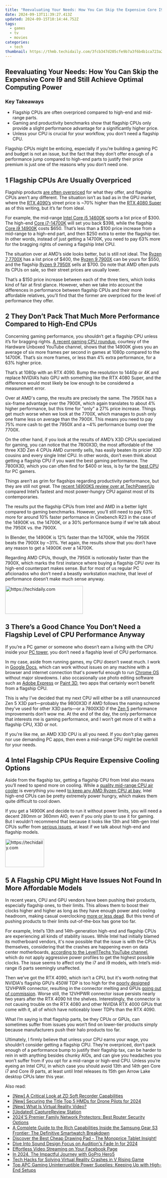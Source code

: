 ```yaml
---
title: "Reevaluating Your Needs: How You Can Skip the Expensive Core I9 and Still Achieve Optimal Computing Power"
date: 2024-09-13T11:39:27.413Z
updated: 2024-09-15T10:14:44.752Z
tags:
  - games
  - tv
  - movies
categories:
  - tech
thumbnail: https://thmb.techidaily.com/3fcb347d205cfe9b7a3f6b4b1ca723a231574eb0dba8c64f2b9f80cb0b9c338e.jpg
---
```


## Reevaluating Your Needs: How You Can Skip the Expensive Core I9 and Still Achieve Optimal Computing Power

### Key Takeaways

* Flagship CPUs are often overpriced compared to high-end and mid-range parts.
* Gaming and productivity benchmarks show that flagship CPUs only provide a slight performance advantage for a significantly higher price.
* Unless your CPU is crucial for your workflow, you don't need a flagship CPU.

 Flagship CPUs might be enticing, especially if you’re building a gaming PC and budget is not an issue, but the fact that they don’t offer enough of a performance jump compared to high-end parts to justify their price premium is just one of the reasons why you don’t need one.

## 1  Flagship CPUs Are Usually Overpriced 

 Flagship products [are often overpriced](https://change-location.techidaily.com/the-magnificent-art-of-pokemon-go-streaming-on-vivo-t2x-5g-drfone-by-drfone-virtual-android/) for what they offer, and flagship CPUs aren’t any different. The situation isn’t as bad as in the GPU market, where the [RTX 4090’s](https://www.amazon.com/ASUS-Gaming-GeForce-Graphics-DisplayPort/dp/B0C7JYX6LN?tag=hotoge-20&ascsubtag=UUhtgUeUpU2004248&asc%5Frefurl=https%3A%2F%2Fwww.howtogeek.com%2F5-reasons-you-dont-need-a-flagship-cpu%2F&asc%5Fcampaign=Evergreen) street price is \~70% higher than the [RTX 4080 Super](https://www.amazon.com/ASUS-ProArt-GeForce-Graphics-DisplayPort/dp/B0CSZCV12L?tag=hotoge-20&ascsubtag=UUhtgUeUpU2004248&asc%5Frefurl=https%3A%2F%2Fwww.howtogeek.com%2F5-reasons-you-dont-need-a-flagship-cpu%2F&asc%5Fcampaign=Evergreen) as of this writing, but it’s far from ideal.

 For example, the mid-range [Intel Core i5 14600K](https://www.amazon.com/i9-14900K-Desktop-Processor-Integrated-Graphics/dp/B0CGJ9STNF?th=1&tag=hotoge-20&ascsubtag=UUhtgUeUpU2004248&asc%5Frefurl=https%3A%2F%2Fwww.howtogeek.com%2F5-reasons-you-dont-need-a-flagship-cpu%2F&asc%5Fcampaign=Evergreen) sports a list price of $300\. The high-end [Core i7-14700K](https://www.amazon.com/i9-14900K-Desktop-Processor-Integrated-Graphics/dp/B0CGJ41C9W?th=1&tag=hotoge-20&ascsubtag=UUhtgUeUpU2004248&asc%5Frefurl=https%3A%2F%2Fwww.howtogeek.com%2F5-reasons-you-dont-need-a-flagship-cpu%2F&asc%5Fcampaign=Evergreen) will set you back $398, while the flagship [Core i9 14900K](https://www.amazon.com/i9-14900K-Desktop-Processor-Integrated-Graphics/dp/B0CGJDKLB8?th=1&tag=hotoge-20&ascsubtag=UUhtgUeUpU2004248&asc%5Frefurl=https%3A%2F%2Fwww.howtogeek.com%2F5-reasons-you-dont-need-a-flagship-cpu%2F&asc%5Fcampaign=Evergreen) costs $650\. That’s less than a $100 price increase from a mid-range to a high-end part, and then $250 extra to enter the flagship tier. In other words, instead of just getting a 14700K, you need to pay 63% more for the bragging rights of owning a flagship Intel CPU.

 The situation over at AMD’s side looks better, but is still not ideal. The [Ryzen 7 7700X](https://www.amazon.com/AMD-7700X-16-Thread-Unlocked-Processor/dp/B0BBHHT8LY?tag=hotoge-20&ascsubtag=UUhtgUeUpU2004248&asc%5Frefurl=https%3A%2F%2Fwww.howtogeek.com%2F5-reasons-you-dont-need-a-flagship-cpu%2F&asc%5Fcampaign=Evergreen) has a list price of $400, the [Ryzen 9 7900X](https://www.amazon.com/AMD-7900X-24-Thread-Unlocked-Processor/dp/B0BBJ59WJ4?tag=hotoge-20&ascsubtag=UUhtgUeUpU2004248&asc%5Frefurl=https%3A%2F%2Fwww.howtogeek.com%2F5-reasons-you-dont-need-a-flagship-cpu%2F&asc%5Fcampaign=Evergreen) can be yours for $550, and the flagship [Ryzen 9 7950X](https://www.amazon.com/AMD-Ryzen-7950X3D-Hexadeca-core-Processor/dp/B0BTRH9MNS?tag=hotoge-20&ascsubtag=UUhtgUeUpU2004248&asc%5Frefurl=https%3A%2F%2Fwww.howtogeek.com%2F5-reasons-you-dont-need-a-flagship-cpu%2F&asc%5Fcampaign=Evergreen) sells at $700\. Do note that AMD often puts its CPUs on sale, so their street prices are usually lower.

 That’s a $150 price increase between each of the three tiers, which looks kind of fair at first glance. However, when we take into account the differences in performance between flagship CPUs and their more affordable relatives, you’ll find that the former are overpriced for the level of performance they offer.

## 2  They Don’t Pack That Much More Performance Compared to High-End CPUs 

 Concerning gaming performance, you shouldn’t get a flagship CPU unless it’s for bragging rights. [A recent gaming CPU roundup](https://youtu.be/7gZ1K4KXx50?si=LfbUlzx5qvcwYUwn&t=754), courtesy of the Hardware Unboxed YouTube channel, shows that the 14900K gives you an average of six more frames per second in games at 1080p compared to the 14700K. That’s six more frames, or less than 4% extra performance, for a 63% higher price.

 That’s at 1080p with an RTX 4090\. Bump the resolution to 1440p or 4K and replace NVIDIA’s halo GPU with something like the RTX 4080 Super, and the difference would most likely be low enough to be considered a measurement error.

 Over at AMD's camp, the results are precisely the same. The 7950X has a six-frame advantage over the 7900X, which again translates to about 4% higher performance, but this time for "only" a 27% price increase. Things get much worse when we look at the 7700X, which manages to push only one frame less on average than the 7900X. This means you need to pay 75% more cash to get the 7950X and a \~4% performance bump over the 7700X.

 On the other hand, if you look at the results of AMD’s X3D CPUs specialized for gaming, you can notice that the 7800X3D, the most affordable of the three X3D Zen 4 CPUs AMD currently sells, has easily beaten its pricier X3D cousins and every single Intel CPU. In other words, don’t even think about getting a flagship CPU if you want the best gaming performance. The 7800X3D, which you can often find for $400 or less, is by far the [best CPU](https://fox-boxes.techidaily.com/updated-mastering-the-art-of-design-10-secrets-for-podcast-imagery-for-2024/) for PC gamers.

 Things aren’t as grim for flagships regarding productivity performance, but they are still not great. The [recent 14900KS review over at TechPowerUp](https://www.techpowerup.com/review/intel-core-i9-14900ks/6.html) compared Intel’s fastest and most power-hungry CPU against most of its contemporaries.

 The results put the flagship CPUs from Intel and AMD in a better light compared to gaming benchmarks. However, you’ll still need to pay 63% more for around 10% faster performance in Cinebench R23 in the case of the 14900K vs. the 14700K, or a 30% performance bump if we're talk about the 7950X vs. the 7900X.

 In Blender, the 14900K is 12% faster than the 14700K, while the 7950X beats the 7900X by \~31%. Yet again, the results show that you don’t have any reason to get a 14900K over a 14700K.

 Regarding AMD CPUs, though, the 7950X is noticeably faster than the 7900X, which marks the first instance where buying a flagship CPU over its high-end counterpart makes sense. But for most of us regular PC aficionados who don’t need a beastly workstation machine, that level of performance doesn’t make much sense anyway.

<!-- affiliate ads begin -->
<a href="https://bluettiit.sjv.io/c/5597632/2114264/17093" target="_top" id="2114264">
  <img src="//a.impactradius-go.com/display-ad/17093-2114264" border="0" alt="https://techidaily.com" width="250" height="90"/>
</a>
<img height="0" width="0" src="https://bluettiit.sjv.io/i/5597632/2114264/17093" style="position:absolute;visibility:hidden;" border="0" />
<!-- affiliate ads end -->

## 3  There’s a Good Chance You Don’t Need a Flagship Level of CPU Performance Anyway 

 If you’re a PC gamer or someone who doesn’t earn a living with the CPU inside your [PC tower](https://tech-revival.techidaily.com/interactive-ai-duo-unveiling-3-approaches-to-chatgpt-and-wolframalliance/), you don’t need a flagship level of CPU performance.

 In my case, aside from running games, my CPU doesn’t sweat much. I work in [Google Docs](https://unlock-android.techidaily.com/rootjunky-apk-to-bypass-google-frp-lock-for-tecno-camon-30-pro-5g-by-drfone-android/), which can work without issues on any machine with a browser and internet connection that's powerful enough to run [Chrome OS](https://techidaily.com/your-complete-guide-to-reset-oppo-reno-10-proplus-5g-drfone-by-drfone-reset-android-reset-android/) without major slowdowns. I also occasionally use photo editing software such as [Adobe Express](https://article-files.techidaily.com/updated-unleash-creativity-no-cost-high-quality-text-psds-for-2024/) or [Paint 3D](https://unlock-android.techidaily.com/bypassing-google-account-with-vnrom-bypass-for-honor-magic-5-by-drfone-android/), two apps that certainly won’t benefit from a flagship CPU.

 This is why I’ve decided that my next CPU will either be a still unannounced Zen 5 X3D part—probably the 9800X3D if AMD follows the naming scheme they’ve used for other X3D parts—or a 7800X3D if the [Zen 5](https://techidaily.com/the-way-to-recover-deleted-pictures-on-infinix-smart-8-without-backup-by-fonelab-android-recover-pictures/) performance improvements don’t wow me. At the end of the day, the only performance that interests me is gaming performance, and I won’t get more of it with a flagship CPU, X3D or not.

 If you're like me, an AMD X3D CPU is all you need. If you don't play games nor use demanding PC apps, then even a mid-range CPU might be overkill for your needs.

## 4  Intel Flagship CPUs Require Expensive Cooling Options 

 Aside from the flagship tax, getting a flagship CPU from Intel also means you’ll need to spend more on cooling. While a [quality mid-range CPU air cooler](https://screen-capture.techidaily.com/in-2024-an-honest-review-of-recordcast/) is everything you need [to keep any AMD Ryzen CPU at bay](https://facebook-video-footage.techidaily.com/updated-2024-approved-cutting-through-the-clutter-how-to-stream-top-notch-upside-down-content-on-youtube/), Intel high-end CPUs can be pretty extremely power hungry, which makes them quite difficult to cool down.

 If you get a 14900K and decide to run it without power limits, you will need a decent 280mm or 360mm AIO, even if you only plan to use it for gaming. But I wouldn’t recommend that because it looks like 13th and 14th-gen Intel CPUs suffer from [serious issues](https://tools.techidaily.com), at least if we talk about high-end and flagship models.

<!-- affiliate ads begin -->
<a href="https://aligracehair.sjv.io/c/5597632/2115941/19272" target="_top" id="2115941">
  <img src="//a.impactradius-go.com/display-ad/19272-2115941" border="0" alt="https://techidaily.com" width="125" height="90"/>
</a>
<img height="0" width="0" src="https://aligracehair.sjv.io/i/5597632/2115941/19272" style="position:absolute;visibility:hidden;" border="0" />
<!-- affiliate ads end -->

## 5  A Flagship CPU Might Have Issues Not Found In More Affordable Models 

 In recent years, CPU and GPU vendors have been pushing their products, especially flagship ones, to their limits. This allows them to boost their clocks higher and higher as long as they have enough power and cooling headroom, making casual overclocking [more or less dead](https://youtube-webster.techidaily.com/ed-glamour-unleashed-comprehensive-youtube-guide-to-elegance-for-2024/). But this trend of pushing products to their limits out-of-the-box has gone too far.

 For example, Intel’s 13th and 14th-generation high-end and flagship CPUs are experiencing all kinds of stability issues. While Intel had initially blamed its motherboard vendors, it's now possible that the issue is with the CPUs themselves, considering that the crashes are happening even on data center motherboards, [according to the Level1Techs YouTube channel](https://youtu.be/QzHcrbT5D%5FY?si=646PEISk-7gzfbdJ), which do not apply aggressive power profiles to get the highest possible clocks. The issue seems to affect only the i7 and i9 models, with Intel’s mid-range i5 parts seemingly unaffected.

 Then we’ve got the RTX 4090, which isn’t a CPU, but it's worth noting that NVIDIA's flagship GPU’s 450W TDP is too high for the [poorly designed](https://www.youtube.com/watch?v=p0fW5SLFphU) 12VHPWR connector, resulting in the connector melting and GPUs [going out of commission](https://tools.techidaily.com). Worse still, the 12VHPWR connector issue persists nearly two years after the RTX 4090 hit the shelves. Interestingly, the connector is not causing trouble on the RTX 4080 and other NVIDIA RTX 4000 GPUs that come with it, all of which have noticeably lower TDPs than the RTX 4090.

 What I’m saying is that flagship parts, be they CPUs or GPUs, can sometimes suffer from issues you won’t find on lower-tier products simply because manufacturers push their halo products too far.

 Ultimately, I firmly believe that unless your CPU earns your wage, you shouldn’t consider getting a flagship CPU. They’re overpriced, don’t pack enough of a performance bump to justify their flagship tax, can be harder to rein in with anything besides chunky AIOs, and can give you headaches you won’t suffer from if you opt for a mid-range or high-end CPU. Unless you’re eyeing an Intel CPU, in which case you should avoid 13th and 14th gen Core i7 and Core i9 parts, at least until Intel releases its 15th gen Arrow Lake desktop CPUs later this year.

<ins class="adsbygoogle"
     style="display:block"
     data-ad-format="autorelaxed"
     data-ad-client="ca-pub-7571918770474297"
     data-ad-slot="1223367746"></ins>

<ins class="adsbygoogle"
     style="display:block"
     data-ad-client="ca-pub-7571918770474297"
     data-ad-slot="8358498916"
     data-ad-format="auto"
     data-full-width-responsive="true"></ins>

<span class="atpl-alsoreadstyle">Also read:</span>
<div><ul>
<li><a href="https://screen-mirroring-recording.techidaily.com/new-a-critical-look-at-zd-soft-recorder-capabilities/"><u>[New] A Critical Look at ZD Soft Recorder Capabilities</u></a></li>
<li><a href="https://article-helps.techidaily.com/new-securing-the-title-top-5-hmds-for-drone-pilots-for-2024/"><u>[New] Securing the Title Top 5 HMDs for Drone Pilots for 2024</u></a></li>
<li><a href="https://fox-http.techidaily.com/new-what-is-virtual-reality-video/"><u>[New] What Is Virtual Reality Video?</u></a></li>
<li><a href="https://on-screen-recording.techidaily.com/updated-capturereview-station/"><u>[Updated] CaptureReview Station</u></a></li>
<li><a href="https://buynow-marvelous.techidaily.com/2024s-premier-family-network-protectors-best-router-security-options/"><u>2024'S Premier Family Network Protectors: Best Router Security Options</u></a></li>
<li><a href="https://buynow-marvelous.techidaily.com/a-complete-guide-to-the-rich-capabilities-inside-the-samsung-gear-s3-frontier-the-definitive-smartwatch-breakdown/"><u>A Complete Guide to the Rich Capabilities Inside the Samsung Gear S3 Frontier: The Definitive Smartwatch Breakdown</u></a></li>
<li><a href="https://buynow-marvelous.techidaily.com/discover-the-best-cheap-drawing-pad-the-monoprice-tablet-insight/"><u>Discover the Best Cheap Drawing Pad - The Monoprice Tablet Insight!</u></a></li>
<li><a href="https://fox-http.techidaily.com/dive-into-sound-design-focus-on-auditions-fade-in-for-2024/"><u>Dive Into Sound Design Focus on Audition's Fade In for 2024</u></a></li>
<li><a href="https://facebook-video-recording.techidaily.com/effortless-video-streaming-on-your-facebook-page/"><u>Effortless Video Streaming on Your Facebook Page</u></a></li>
<li><a href="https://fox-cloud.techidaily.com/in-2024-the-impactful-journey-with-gopro-hero5/"><u>In 2024, The Impactful Journey with GoPro Hero5</u></a></li>
<li><a href="https://win-answers.techidaily.com/tech-hacks-for-solving-virtual-reality-crashes-in-v-rising-game/"><u>Tech Hacks for Solving Virtual Reality Crashes in V Rising Game</u></a></li>
<li><a href="https://buynow-marvelous.techidaily.com/top-apc-gaming-uninterruptible-power-supplies-keeping-up-with-high-end-setups/"><u>Top APC Gaming Uninterruptible Power Supplies: Keeping Up with High-End Setups</u></a></li>
</ul></div>

